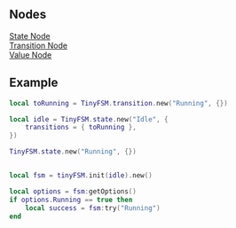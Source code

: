 



## Nodes
[State Node](./State-Node.md) \
[Transition Node](./Transition-Node.md) \
[Value Node](./Value-Node.md)




## Example

```lua
local toRunning = TinyFSM.transition.new("Running", {})

local idle = TinyFSM.state.new("Idle", {
	transitions = { toRunning },
})

TinyFSM.state.new("Running", {})


local fsm = tinyFSM.init(idle).new()

local options = fsm:getOptions()
if options.Running == true then
    local success = fsm:try("Running")
end
```

